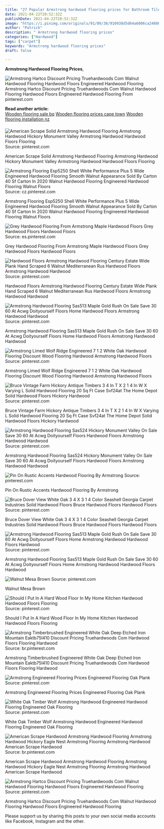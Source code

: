 ```yaml
---
title: "27 Popular Armstrong hardwood flooring prices for Bathroom Tiles"
date: 2021-04-22T20:52:32Z
publishDate: 2021-04-22T20:52:32Z
image: "https://i.pinimg.com/originals/91/09/38/910938d5d64a6006ca248806b4f7f1b2.jpg"
author: "Patrick"
description: " Armstrong hardwood flooring prices"
categories: ["Hardwood"]
tags: ["carpet"]
keywords: "Armstrong hardwood flooring prices"
draft: false

---
```

<!-- Head tag Code -->
**Armstrong Hardwood Flooring Prices**, 

![Armstrong Hartco Discount Pricing Truehardwoods Com Walnut Hardwood Flooring Hardwood Floors Engineered Hardwood Flooring](https://i.pinimg.com/originals/91/09/38/910938d5d64a6006ca248806b4f7f1b2.jpg "Armstrong Hartco Discount Pricing Truehardwoods Com Walnut Hardwood Flooring Hardwood Floors Engineered Hardwood Flooring")
Armstrong Hartco Discount Pricing Truehardwoods Com Walnut Hardwood Flooring Hardwood Floors Engineered Hardwood Flooring From pinterest.com

**Read another article:**  
[Wooden flooring sale bq](/wooden-flooring-sale-bq/)
[Wooden flooring prices cape town](/wooden-flooring-prices-cape-town/)
[Wooden flooring installation nz](/wooden-flooring-installation-nz/)




### 

 


![American Scrape Solid Armstrong Hardwood Flooring Armstrong Hardwood Hickory Monument Valley Armstrong Hardwood Hardwood Floors Flooring](https://i.pinimg.com/736x/c6/e6/d2/c6e6d270d8327e582dddc04cb78d2694.jpg "American Scrape Solid Armstrong Hardwood Flooring Armstrong Hardwood Hickory Monument Valley Armstrong Hardwood Hardwood Floors Flooring")
Source: pinterest.com

American Scrape Solid Armstrong Hardwood Flooring Armstrong Hardwood Hickory Monument Valley Armstrong Hardwood Hardwood Floors Flooring  

![Armstrong Flooring Esp5250 Shell White Performance Plus 5 Wide Engineered Hardwood Flooring Smooth Walnut Appearance Sold By Carton 40 Sf Carton In 2020 Walnut Hardwood Flooring Engineered Hardwood Flooring Walnut Floors](https://i.pinimg.com/originals/92/98/57/92985794ddd4edcda74ccb48cf3837be.jpg "Armstrong Flooring Esp5250 Shell White Performance Plus 5 Wide Engineered Hardwood Flooring Smooth Walnut Appearance Sold By Carton 40 Sf Carton In 2020 Walnut Hardwood Flooring Engineered Hardwood Flooring Walnut Floors")
Source: cz.pinterest.com

Armstrong Flooring Esp5250 Shell White Performance Plus 5 Wide Engineered Hardwood Flooring Smooth Walnut Appearance Sold By Carton 40 Sf Carton In 2020 Walnut Hardwood Flooring Engineered Hardwood Flooring Walnut Floors  

![Grey Hardwood Flooring From Armstrong Maple Hardwood Floors Grey Hardwood Floors Hardwood Floors](https://i.pinimg.com/originals/36/ae/b7/36aeb72626a0495e494d55a679cdee88.jpg "Grey Hardwood Flooring From Armstrong Maple Hardwood Floors Grey Hardwood Floors Hardwood Floors")
Source: es.pinterest.com

Grey Hardwood Flooring From Armstrong Maple Hardwood Floors Grey Hardwood Floors Hardwood Floors  

![Hardwood Floors Armstrong Hardwood Flooring Century Estate Wide Plank Hand Scraped 6 Walnut Mediterranean Rus Hardwood Floors Armstrong Hardwood Hardwood](https://i.pinimg.com/564x/6e/08/ca/6e08caa4e57c8ca95edddbe7a254f65c--engineered-oak-flooring-wide-plank.jpg "Hardwood Floors Armstrong Hardwood Flooring Century Estate Wide Plank Hand Scraped 6 Walnut Mediterranean Rus Hardwood Floors Armstrong Hardwood Hardwood")
Source: pinterest.com

Hardwood Floors Armstrong Hardwood Flooring Century Estate Wide Plank Hand Scraped 6 Walnut Mediterranean Rus Hardwood Floors Armstrong Hardwood Hardwood  

![Armstrong Hardwood Flooring Sas513 Maple Gold Rush On Sale Save 30 60 At Acwg Doityourself Floors Home Hardwood Floors Armstrong Hardwood Hardwood](https://i.pinimg.com/736x/1f/18/4b/1f184bee8265e1abeb44964f8ebe3679.jpg "Armstrong Hardwood Flooring Sas513 Maple Gold Rush On Sale Save 30 60 At Acwg Doityourself Floors Home Hardwood Floors Armstrong Hardwood Hardwood")
Source: pinterest.com

Armstrong Hardwood Flooring Sas513 Maple Gold Rush On Sale Save 30 60 At Acwg Doityourself Floors Home Hardwood Floors Armstrong Hardwood Hardwood  

![Armstrong Limed Wolf Ridge Engineered 7 1 2 White Oak Hardwood Flooring Discount Wood Flooring Hardwood Armstrong Hardwood Floors](https://i.pinimg.com/474x/e8/86/83/e88683d33989c71178a37b7c86e1d0bb.jpg "Armstrong Limed Wolf Ridge Engineered 7 1 2 White Oak Hardwood Flooring Discount Wood Flooring Hardwood Armstrong Hardwood Floors")
Source: pinterest.com

Armstrong Limed Wolf Ridge Engineered 7 1 2 White Oak Hardwood Flooring Discount Wood Flooring Hardwood Armstrong Hardwood Floors  

![Bruce Vintage Farm Hickory Antique Timbers 3 4 In T X 2 1 4 In W X Varying L Solid Hardwood Flooring 20 Sq Ft Case Svf24at The Home Depot Solid Hardwood Floors Hickory Hardwood](https://i.pinimg.com/originals/fa/17/49/fa174972aae8cd2619f56f3818c0bc48.jpg "Bruce Vintage Farm Hickory Antique Timbers 3 4 In T X 2 1 4 In W X Varying L Solid Hardwood Flooring 20 Sq Ft Case Svf24at The Home Depot Solid Hardwood Floors Hickory Hardwood")
Source: pinterest.com

Bruce Vintage Farm Hickory Antique Timbers 3 4 In T X 2 1 4 In W X Varying L Solid Hardwood Flooring 20 Sq Ft Case Svf24at The Home Depot Solid Hardwood Floors Hickory Hardwood  

![Armstrong Hardwood Flooring Sas524 Hickory Monument Valley On Sale Save 30 60 At Acwg Doityourself Floors Hardwood Floors Armstrong Hardwood Hardwood](https://i.pinimg.com/736x/55/31/0f/55310fb1a065ddf3268b2d3deb0c71e2.jpg "Armstrong Hardwood Flooring Sas524 Hickory Monument Valley On Sale Save 30 60 At Acwg Doityourself Floors Hardwood Floors Armstrong Hardwood Hardwood")
Source: pinterest.com

Armstrong Hardwood Flooring Sas524 Hickory Monument Valley On Sale Save 30 60 At Acwg Doityourself Floors Hardwood Floors Armstrong Hardwood Hardwood  

![Pin On Rustic Accents Hardwood Flooring By Armstrong](https://i.pinimg.com/originals/b3/5e/d7/b35ed713d83811c7359b8ba7f70a6c2a.jpg "Pin On Rustic Accents Hardwood Flooring By Armstrong")
Source: pinterest.com

Pin On Rustic Accents Hardwood Flooring By Armstrong  

![Bruce Dover View White Oak 3 4 X 3 1 4 Color Seashell Georgia Carpet Industries Solid Hardwood Floors Bruce Hardwood Floors Hardwood Floors](https://i.pinimg.com/originals/b8/4a/31/b84a315c0e8fb116fd1cba33a5aa3b11.jpg "Bruce Dover View White Oak 3 4 X 3 1 4 Color Seashell Georgia Carpet Industries Solid Hardwood Floors Bruce Hardwood Floors Hardwood Floors")
Source: pinterest.com

Bruce Dover View White Oak 3 4 X 3 1 4 Color Seashell Georgia Carpet Industries Solid Hardwood Floors Bruce Hardwood Floors Hardwood Floors  

![Armstrong Hardwood Flooring Sas513 Maple Gold Rush On Sale Save 30 60 At Acwg Doityourself Floors Home Armstrong Hardwood Hardwood Floors Hardwood](https://i.pinimg.com/736x/93/9c/90/939c903c9488cda8d79a0408d5e728f9.jpg "Armstrong Hardwood Flooring Sas513 Maple Gold Rush On Sale Save 30 60 At Acwg Doityourself Floors Home Armstrong Hardwood Hardwood Floors Hardwood")
Source: pinterest.com

Armstrong Hardwood Flooring Sas513 Maple Gold Rush On Sale Save 30 60 At Acwg Doityourself Floors Home Armstrong Hardwood Hardwood Floors Hardwood  

![Walnut Mesa Brown](https://i.pinimg.com/originals/49/ff/25/49ff25ebedade0e8f56789c44ff9ddd3.jpg "Walnut Mesa Brown")
Source: pinterest.com

Walnut Mesa Brown  

![Should I Put In A Hard Wood Floor In My Home Kitchen Hardwood Hardwood Floors Flooring](https://i.pinimg.com/474x/3d/6d/bb/3d6dbb9c43118a2a083f2dc021ba05e0.jpg "Should I Put In A Hard Wood Floor In My Home Kitchen Hardwood Hardwood Floors Flooring")
Source: pinterest.com

Should I Put In A Hard Wood Floor In My Home Kitchen Hardwood Hardwood Floors Flooring  

![Armstrong Timberbrushed Engineered White Oak Deep Etched Iron Mountain Eaktb75l410 Discount Pricing Truehardwoods Com Hardwood Floors Flooring Hardwood](https://i.pinimg.com/736x/f5/82/c4/f582c441cfb22cfdccf2bf01b94dd47e.jpg "Armstrong Timberbrushed Engineered White Oak Deep Etched Iron Mountain Eaktb75l410 Discount Pricing Truehardwoods Com Hardwood Floors Flooring Hardwood")
Source: br.pinterest.com

Armstrong Timberbrushed Engineered White Oak Deep Etched Iron Mountain Eaktb75l410 Discount Pricing Truehardwoods Com Hardwood Floors Flooring Hardwood  

![Armstrong Engineered Flooring Prices Engineered Flooring Oak Plank](https://i.pinimg.com/originals/06/0d/4d/060d4d71fc2edad6fca2c27fff62a39d.jpg "Armstrong Engineered Flooring Prices Engineered Flooring Oak Plank")
Source: pinterest.com

Armstrong Engineered Flooring Prices Engineered Flooring Oak Plank  

![White Oak Timber Wolf Armstrong Hardwood Engineered Hardwood Flooring Engineered Oak Flooring](https://i.pinimg.com/originals/9d/89/ee/9d89ee554db2f78458d5c4cb982a8866.jpg "White Oak Timber Wolf Armstrong Hardwood Engineered Hardwood Flooring Engineered Oak Flooring")
Source: pinterest.com

White Oak Timber Wolf Armstrong Hardwood Engineered Hardwood Flooring Engineered Oak Flooring  

![American Scrape Hardwood Armstrong Hardwood Flooring Armstrong Hardwood Hickory Eagle Nest Armstrong Flooring Armstrong Hardwood American Scrape Hardwood](https://i.pinimg.com/474x/a0/8e/84/a08e84baaf5f419ed918c5a62e734eec.jpg "American Scrape Hardwood Armstrong Hardwood Flooring Armstrong Hardwood Hickory Eagle Nest Armstrong Flooring Armstrong Hardwood American Scrape Hardwood")
Source: br.pinterest.com

American Scrape Hardwood Armstrong Hardwood Flooring Armstrong Hardwood Hickory Eagle Nest Armstrong Flooring Armstrong Hardwood American Scrape Hardwood  

![Armstrong Hartco Discount Pricing Truehardwoods Com Walnut Hardwood Flooring Hardwood Floors Engineered Hardwood Flooring](https://i.pinimg.com/originals/91/09/38/910938d5d64a6006ca248806b4f7f1b2.jpg "Armstrong Hartco Discount Pricing Truehardwoods Com Walnut Hardwood Flooring Hardwood Floors Engineered Hardwood Flooring")
Source: pinterest.com

Armstrong Hartco Discount Pricing Truehardwoods Com Walnut Hardwood Flooring Hardwood Floors Engineered Hardwood Flooring  

Please support us by sharing this posts to your own social media accounts like Facebook, Instagram and the other.

